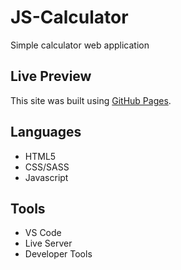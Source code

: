 # JS-Calculator

Simple calculator web application

## Live Preview

This site was built using [GitHub Pages](https://7von.github.io/JS-Calculator/).

## Languages

- HTML5
- CSS/SASS
- Javascript

## Tools

- VS Code
- Live Server
- Developer Tools
